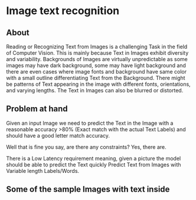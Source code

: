 # Image text recognition 
## About 
Reading or Recognizing Text from Images is a challenging Task in the field of Computer Vision. This is mainly because Text in Images exhibit diversity and variability. Backgrounds of Images are virtually unpredictable as some images may have dark background, some may have light background and there are even cases where image fonts and background have same color with a small outline differentiating Text from the Background. There might be patterns of Text appearing in the image with different fonts, orientations, and varying lengths. The Text in Images can also be blurred or distorted.
## Problem at hand
Given an input Image we need to predict the Text in the Image with a reasonable accuracy >80% (Exact match with the actual Text Labels) and should have a good letter match accuracy.

Well that is fine you say, are there any constraints? Yes, there are.

There is a Low Latency requirement meaning, given a picture the model should be able to predict the Text quickly
Predict Text from Images with Variable length Labels/Words.

## Some of the sample Images with text inside 
<img src="https://user-images.githubusercontent.com/65782416/191494010-583dd2e5-8be5-4a31-844f-e303e52321cb.jpg" alt="" size="25" align="left"></a>
<img src="https://user-images.githubusercontent.com/65782416/191494023-f0e8d6c4-9380-459e-826c-93843cc7eeb3.jpg" alt="" size="25" align="left"></a>
